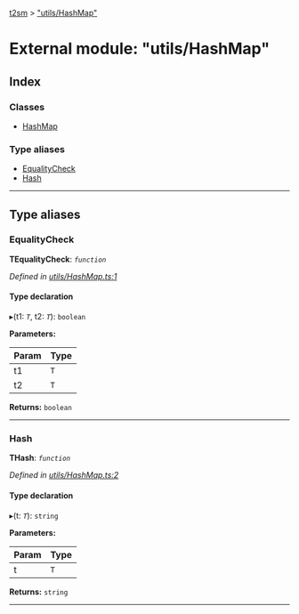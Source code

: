 [t2sm](../README.md) > ["utils/HashMap"](../modules/_utils_hashmap_.md)

# External module: "utils/HashMap"

## Index

### Classes

* [HashMap](../classes/_utils_hashmap_.hashmap.md)

### Type aliases

* [EqualityCheck](_utils_hashmap_.md#equalitycheck)
* [Hash](_utils_hashmap_.md#hash)

---

## Type aliases

<a id="equalitycheck"></a>

###  EqualityCheck

**ΤEqualityCheck**: *`function`*

*Defined in [utils/HashMap.ts:1](https://github.com/soney/t2sm/blob/9786338/src/utils/HashMap.ts#L1)*

#### Type declaration
▸(t1: *`T`*, t2: *`T`*): `boolean`

**Parameters:**

| Param | Type |
| ------ | ------ |
| t1 | `T` |
| t2 | `T` |

**Returns:** `boolean`

___
<a id="hash"></a>

###  Hash

**ΤHash**: *`function`*

*Defined in [utils/HashMap.ts:2](https://github.com/soney/t2sm/blob/9786338/src/utils/HashMap.ts#L2)*

#### Type declaration
▸(t: *`T`*): `string`

**Parameters:**

| Param | Type |
| ------ | ------ |
| t | `T` |

**Returns:** `string`

___

